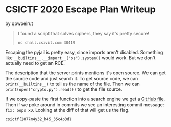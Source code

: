 # CSICTF 2020 Escape Plan Writeup
by qpwoeirut

> I found a script that solves ciphers, they say it's pretty secure!
>
> `nc chall.csivit.com 30419`

Escaping the pyjail is pretty easy, since imports aren't disabled.
Something like `__builtins__.__import__("os").system()` would work.
But we don't actually need to get an RCE.

The description that the server prints mentions it's open source.
We can get the source code and just search it.
To get source code, we can `print(__builtins__)` to tell us the name of the file.
Then we can `print(open("crypto.py").read())` to get the file source.

If we copy-paste the first function into a search engine we get a [GitHub file](https://github.com/alias-rahil/crypto-cli/blob/21c14711539895c717dd14c6dbb234d590cf154c/crypto.py).
Then if we poke around in commits we see an interesting commit message: `fix: oops xD`.
Looking at the diff of that will get us the flag.

`csictf{2077m4y32_h45_35c4p3d}`